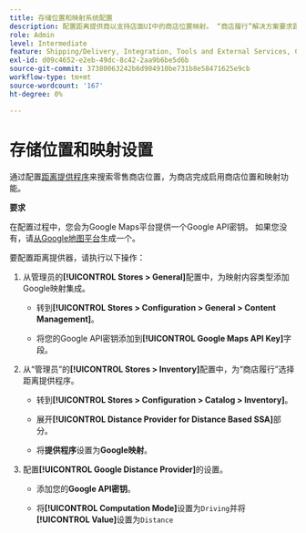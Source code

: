 ```yaml
---
title: 存储位置和映射系统配置
description: 配置距离提供商以支持店面UI中的商店位置映射。 “商店履行”解决方案要求距离提供商为端到端履行工作流启用零售商店搜索以及其他映射和计划功能。
role: Admin
level: Intermediate
feature: Shipping/Delivery, Integration, Tools and External Services, Configuration
exl-id: d09c4652-e2eb-49dc-8c42-2aa9b6be5d6b
source-git-commit: 37380063242b6d904910be731b8e58471625e9cb
workflow-type: tm+mt
source-wordcount: '167'
ht-degree: 0%

---
```


# 存储位置和映射设置

通过配置[距离提供程序](https://experienceleague.adobe.com/en/docs/commerce-admin/inventory/configuration/distance-priority-algorithm)来搜索零售商店位置，为商店完成启用商店位置和映射功能。

**要求**

在配置过程中，您会为Google Maps平台提供一个Google API密钥。 如果您没有，请[从Google地图平台](https://experienceleague.adobe.com/en/docs/commerce-admin/inventory/configuration/distance-priority-algorithm#configure-google-maps)生成一个。

要配置距离提供器，请执行以下操作：

1. 从管理员的&#x200B;**[!UICONTROL Stores > General]**&#x200B;配置中，为映射内容类型添加Google映射集成。

   - 转到&#x200B;**[!UICONTROL Stores > Configuration  > General > Content Management]**。

   - 将您的Google API密钥添加到&#x200B;**[!UICONTROL Google Maps API Key]**&#x200B;字段。

1. 从“管理员”的&#x200B;**[!UICONTROL Stores > Inventory]**&#x200B;配置中，为“商店履行”选择距离提供程序。

   - 转到&#x200B;**[!UICONTROL Stores > Configuration > Catalog > Inventory]**。

   - 展开&#x200B;**[!UICONTROL Distance Provider for Distance Based SSA]**&#x200B;部分。

   - 将&#x200B;**提供程序**&#x200B;设置为&#x200B;**Google映射**。

1. 配置&#x200B;**[!UICONTROL Google Distance Provider]**&#x200B;的设置。

   - 添加您的&#x200B;**Google API密钥**。

   - 将&#x200B;**[!UICONTROL Computation Mode]**&#x200B;设置为`Driving`并将&#x200B;**[!UICONTROL Value]**&#x200B;设置为`Distance`

